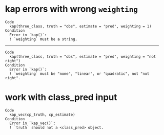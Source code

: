 # kap errors with wrong `weighting`

    Code
      kap(three_class, truth = "obs", estimate = "pred", weighting = 1)
    Condition
      Error in `kap()`:
      ! `weighting` must be a string.

---

    Code
      kap(three_class, truth = "obs", estimate = "pred", weighting = "not right")
    Condition
      Error in `kap()`:
      ! `weighting` must be "none", "linear", or "quadratic", not "not right".

# work with class_pred input

    Code
      kap_vec(cp_truth, cp_estimate)
    Condition
      Error in `kap_vec()`:
      ! `truth` should not a <class_pred> object.

